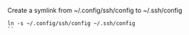 Create a symlink from ~/.config/ssh/config to ~/.ssh/config
```
ln -s ~/.config/ssh/config ~/.ssh/config
``
